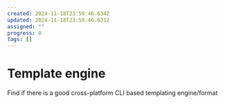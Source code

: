 ```yaml
---
created: 2024-11-18T23:59:46.634Z
updated: 2024-11-18T23:59:46.631Z
assigned: ""
progress: 0
tags: []
---
```


# Template engine

Find if there is a good cross-platform CLI based templating engine/format

